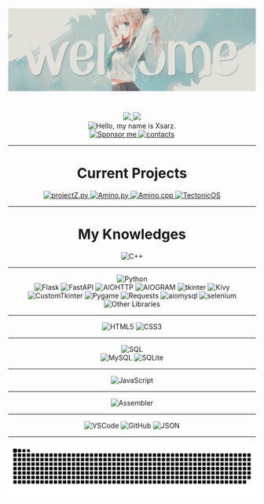 <!DOCTYPE html>
<html>
<body>
	<h1 align="center">
		<img src="res/welcome.gif" alt="Welcome to my profile👾">
	</h1>
	<br>
	<!-- Контейнер для статистики и ссылок -->
	<div align="center">
		<a href="https://github.com/xXxCLOTIxXx/xXxCLOTIxXx">
			<img src="https://github-readme-stats.vercel.app/api?username=xXxCLOTIxXx&show_icons=true&line_height=27&count_private=true&title_color=8eecf5&text_color=c9cacc&icon_color=2bbc8a&bg_color=1d1f21">
			<img src="https://github-readme-stats.vercel.app/api/top-langs/?username=xXxCLOTIxXx&hide=java,html,tex&title_color=8eecf5&text_color=c9cacc&icon_color=2bbc8a&bg_color=1d1f21&langs_count=3">
		</a>
		<br>
		<img src="https://readme-typing-svg.demolab.com/?font=Fira+Code&pause=1000&color=8EECF5&random=false&width=285&lines=Hello%2C+my+name+is+Xsarz." alt="Hello, my name is Xsarz.">
		<br>
		<a href="https://github.com/xXxCLOTIxXx/xXxCLOTIxXx/blob/main/sponsor.md">
			<img src="https://img.shields.io/badge/%D0%A1%D0%BF%D0%BE%D0%BD%D1%81%D0%B8%D1%80%D0%BE%D0%B2%D0%B0%D1%82%D1%8C-Donate-F79B1F?style=for-the-badge&logo=github&logoColor=FF69B4&color=FF69B4" alt="Sponsor me" />
		</a>
		<a href="https://github.com/xXxCLOTIxXx/xXxCLOTIxXx/blob/main/contacts.md">
			<img src="https://img.shields.io/badge/Контакты-Contacts-F79B1F?style=for-the-badge&logoColor=0077b6&color=0077b6" alt="contacts" />
		</a>
	</div>
	<hr> <!-- Разделитель -->
	<!-- Проекты -->
	<div align="center">
		<h1>Current Projects</h1>
		<a href="https://github.com/xXxCLOTIxXx/projectZ.py">
			<img src="https://github-readme-stats.vercel.app/api/pin/?username=xXxCLOTIxXx&repo=projectZ.py&title_color=8eecf5&text_color=c9cacc&icon_color=2bbc8a&bg_color=1d1f21" alt="projectZ.py">
		</a>
		<a href="https://github.com/xXxCLOTIxXx/amino.py">
			<img src="https://github-readme-stats.vercel.app/api/pin/?username=xXxCLOTIxXx&repo=amino.py&title_color=8eecf5&text_color=c9cacc&icon_color=2bbc8a&bg_color=1d1f21" alt="Amino.py">
		</a>
		<a href="https://github.com/xXxCLOTIxXx/amino.cpp">
			<img src="https://github-readme-stats.vercel.app/api/pin/?username=xXxCLOTIxXx&repo=amino.cpp&title_color=8eecf5&text_color=c9cacc&icon_color=2bbc8a&bg_color=1d1f21" alt="Amino.cpp">
		</a>
		<a href="https://github.com/xXxCLOTIxXx/TectonicOS">
			<img src="https://github-readme-stats.vercel.app/api/pin/?username=xXxCLOTIxXx&repo=TectonicOS&title_color=8eecf5&text_color=c9cacc&icon_color=2bbc8a&bg_color=1d1f21" alt="TectonicOS">
		</a>
	</div>
	<hr> <!-- Разделитель -->
	<!-- Знания -->
	<div align="center">
		<h1>My Knowledges</h1>
		<div>
			<img src="https://img.shields.io/badge/-C++-blue?logo=cplusplus&style=for-the-badge" alt="C++">
			<hr> 
		</div>
		<div>
			<img src="https://img.shields.io/badge/python-3670A0?style=for-the-badge&logo=python&logoColor=ffdd54" alt="Python">
				<div>
				    <img src="https://img.shields.io/badge/Flask-000000?logo=flask&logoColor=white&style=for-the-badge" alt="Flask">
				    <img src="https://img.shields.io/badge/FastAPI-009688?logo=fastapi&logoColor=white&style=for-the-badge" alt="FastAPI">
				    <img src="https://img.shields.io/badge/AIOHTTP-000000?logo=aiohttp&logoColor=white&style=for-the-badge" alt="AIOHTTP">
				    <img src="https://img.shields.io/badge/AIOGRAM-2E88F5?logo=aiohttp&logoColor=white&style=for-the-badge" alt="AIOGRAM">
				    <img src="https://img.shields.io/badge/tkinter-008080?logo=tkinter&logoColor=white&style=for-the-badge" alt="tkinter">
				    <img src="https://img.shields.io/badge/Kivy-5F4B8B?logo=kivy&logoColor=white&style=for-the-badge" alt="Kivy">
				    <img src="https://img.shields.io/badge/CustomTkinter-00BFFF?logo=python&logoColor=white&style=for-the-badge" alt="CustomTkinter">
				    <img src="https://img.shields.io/badge/Pygame-000000?logo=pygame&logoColor=white&style=for-the-badge" alt="Pygame">
				    <img src="https://img.shields.io/badge/Requests-FF4F5A?logo=requests&logoColor=white&style=for-the-badge" alt="Requests">
					<img src="https://img.shields.io/badge/aiomysql-ff7b00?style=for-the-badge&logo=mysql&logoColor=white" alt="aiomysql">
					<img src="https://img.shields.io/badge/selenium-43B02A?style=for-the-badge&logo=selenium&logoColor=white" alt="selenium">
					<img src="https://img.shields.io/badge/Other%20Libraries-gray?style=for-the-badge&logo=python&logoColor=white" alt="Other Libraries">
				</div>
			<hr> 
		</div>
		<div>
			<img src="https://img.shields.io/badge/HTML-E34F26?logo=html5&logoColor=fff&style=for-the-badge" alt="HTML5">
			<img src="https://img.shields.io/badge/CSS3-1572B6?logo=css3&logoColor=white&style=for-the-badge" alt="CSS3">
			<hr>
		</div>
			<div>
			    <!-- SQL Category -->
			    <img src="https://img.shields.io/badge/SQL-4479A1?style=for-the-badge&logo=mysql&labelColor=4479A1&logoColor=FFF" alt="SQL">
			    <div>
			        <!-- MySQL and SQLite -->
			        <img src="https://img.shields.io/badge/MySQL-4479A1?style=for-the-badge&logo=mysql&labelColor=4479A1&logoColor=FFF" alt="MySQL">
			        <img src="https://img.shields.io/badge/SQLite-003B57?style=for-the-badge&logo=sqlite&logoColor=white" alt="SQLite">
			    </div>
			    <hr>
			</div>
		<div>
			<img src="https://img.shields.io/badge/javascript-F7DF1E?style=for-the-badge&logo=javascript&logoColor=black" alt="JavaScript">
			<hr>
		</div>
		<div>
			<img src="https://img.shields.io/badge/Assembler-607d8b?style=for-the-badge&logo=assemblylanguage&logoColor=white" alt="Assembler">
			<hr>
		</div>
		<div>
			<img src="https://img.shields.io/badge/Vscode-007ACC?style=for-the-badge&logo=visualstudiocode&logoColor=white" alt="VSCode">
			<img src="https://img.shields.io/badge/github-181717?logo=github&logoColor=white&style=for-the-badge" alt="GitHub">
			<img src="https://img.shields.io/badge/JSON-000000?style=for-the-badge&logo=json&logoColor=white" alt="JSON">
			<hr>
		</div>
	</div>
	<div align="center">
		<img src="https://raw.githubusercontent.com/platane/snk/output/github-contribution-grid-snake-dark.svg">
	</div>

</body>
</html>

